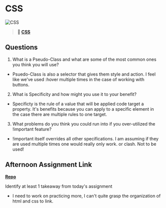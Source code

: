 # CSS

![CSS](https://bcw.blob.core.windows.net/public/cssUnit/1411879719053976)

> **📖 [CSS](https://codeworksacademy.com/fs-student-guide/resources/wk1/03-CSS)**

## Questions

1. What is a Pseudo-Class and what are some of the most common ones you think you will use?

- Psuedo-Class is also a selector that gives them style and action. I feel like we've used :hover multiple times in the case of working with buttons. 

2. What is Specificity and how might you use it to your benefit?

- Specificty is the rule of a value that will be applied code target a property. It's benefits because you can apply to a specific element in the case there are multiple rules to one target.

3. What problems do you think you could run into if you over-utilized the !important feature?

- !important itself overrides all other specifications. I am assuming if they are used multiple times one would really only work. or clash. Not to be used!

## Afternoon Assignment Link

**[Repo](https://github.com/Linda-Taing/First-Challenge)**

Identify at least 1 takeaway from today's assignment

- I need to work on practicing more, I can't quite grasp the organization of html and css to link. 
